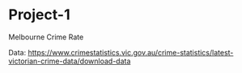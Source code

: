 # Project-1
Melbourne Crime Rate   

Data: https://www.crimestatistics.vic.gov.au/crime-statistics/latest-victorian-crime-data/download-data
